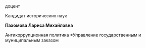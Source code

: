 доцент

Кандидат исторических наук

**Пахомова Лариса Михайловна**

Антикоррупционная политика
	*Управление государственным и муниципальным заказом